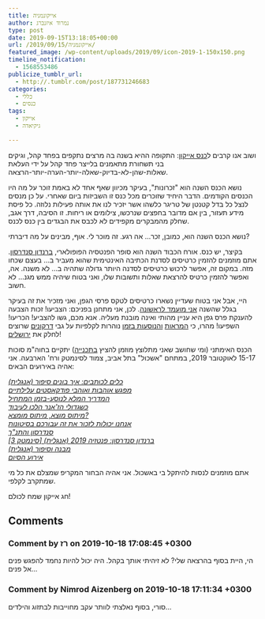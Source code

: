 ```yaml
---
title: אייקונמניה
author: נמרוד איזנברג
type: post
date: 2019-09-15T13:18:05+00:00
url: /2019/09/15/אייקונמניה/
featured_image: /wp-content/uploads/2019/09/icon-2019-1-150x150.png
timeline_notification:
  - 1568553486
publicize_tumblr_url:
  - http://.tumblr.com/post/187731246683
categories:
  - כללי
  - כנסים
tags:
  - אייקון
  - גיקיאדה

---
```

ושוב אנו קרבים ל[כנס אייקון][1]: התקופה ההיא בשנה בה מרצים נתקפים בפחד קהל, וגיקים בני תשחורת מתאמנים בלייצר פחד קהל על ידי העלאת שאלות-שהן-לא-בדיוק-שאלה-יותר-הערה-יותר-הרצאה.

נושא הכנס השנה הוא "זכרונות", בעיקר מכיוון שאף אחד לא באמת זוכר על מה היו הכנסים הקודמים. הדבר היחיד שזוכרים מכל כנס זו השביזות ביום שאחרי. על כן מנסים לנצל כל בדל קטנטן של טריגר כלשהו אשר יזכיר לנו את אותה פעילות נלוזה. כל פיסת מידע תעזור, בין אם מדובר בחפצים שנרכשו, צילומים או ריחות. זו הסיבה, דרך אגב, שחלק מהמבקרים מקפידים לא לכבס את הבגדים בין כנס לכנס.

נושא הכנס השנה הוא, כמובן, זכר&#8230; אה רגע. זה מוכר לי. אוף, מבינים על מה דיברתי?

בקיצר, יש כנס. אורח הכבוד השנה הוא סופר הפנטסיה הפופולארי, [ברנדון סנדרסון][2]. אתם מוזמנים להזמין כרטיסים לסדנת הכתיבה האינטימית שהוא מעביר ב&#8230; בעצם שכחו מזה. במקום זה, אפשר לרכוש כרטיסים לסדנה היותר גדולה שתהיה ב&#8230; לא משנה. אה, ואפשר להזמין כרטיס להרצאת שאלות ותשובות שלו, ואני בטוח שיהיה ממש מגנ&#8230; לא חשוב.

היי, אבל אני בטוח שעדיין נשארו כרטיסים לטקס פרסי הגפן, ואני מזכיר את זה בעיקר בגלל שהשנה [אני מועמד לראשונה][3]. לכן, אני מתחנן בפניכם: הצביעו! זכות הצבעה להענקת פרס גפן היא עניין מהותי ואינה מובנת מעליה. אנא מכם, גשו להצביע! הכריעו! השפיעו! מהרו, כי [המראות][4] [והנוסעות בזמן][5] נוהרות לקלפיות על גבי [דרקונים][6] שרוצים לחלק את [ירושלים][7]!

הכנס האימתני (ומי שחושב שאני מתלוצץ מוזמן להציץ [בתכנייה][8]) יתקיים בחוה"מ סוכות 15-17 לאוקטובר 2019, במתחם "אשכול" בתל אביב, צמוד לסינמטק ורח' הארבעה. אני אהיה באירועים הבאים:

<p style="padding-right:40px;">
  <em><a href="https://newprogram.icon.org.il/icon2019/event/%d7%9b%d7%9c%d7%99%d7%9d-%d7%9c%d7%9b%d7%95%d7%aa%d7%91%d7%99%d7%9d-%d7%90%d7%99%d7%9a-%d7%91%d7%95%d7%a0%d7%99%d7%9d-%d7%a1%d7%99%d7%a4%d7%95%d7%a8-%d7%90%d7%a0%d7%92%d7%9c%d7%99%d7%aa/">כלים לכותבים: איך בונים סיפור (אנגלית)</a></em><br /> <em><a href="https://newprogram.icon.org.il/icon2019/event/%d7%9e%d7%a4%d7%92%d7%a9-%d7%90%d7%95%d7%94%d7%91%d7%95%d7%aa-%d7%95%d7%90%d7%95%d7%94%d7%91%d7%99-%d7%a4%d7%95%d7%93%d7%a7%d7%90%d7%a1%d7%98%d7%99%d7%9d-%d7%a2%d7%9c%d7%99%d7%9c%d7%aa%d7%99%d7%99/">מפגש אוהבות ואוהבי פודקאסטים עלילתיים</a></em><br /> <em><a href="https://newprogram.icon.org.il/icon2019/event/%d7%94%d7%9e%d7%93%d7%a8%d7%99%d7%9a-%d7%94%d7%9e%d7%9c%d7%90-%d7%9c%d7%a0%d7%95%d7%a1%d7%a2-%d7%91%d7%96%d7%9e%d7%9f-%d7%94%d7%9e%d7%aa%d7%97%d7%99%d7%9c/">המדריך המלא לנוסע-בזמן המתחיל</a></em><br /> <em><a href="https://newprogram.icon.org.il/icon2019/event/%d7%9b%d7%a9%d7%92%d7%93%d7%95%d7%9c%d7%99-%d7%94%d7%96%d7%90%d7%a0%d7%a8-%d7%94%d7%9c%d7%9b%d7%95-%d7%9c%d7%a2%d7%99%d7%91%d7%95%d7%93/">כשגדולי הז'אנר הלכו לעיבוד</a></em><br /> <em><a href="https://newprogram.icon.org.il/icon2019/event/%d7%9e%d7%99%d7%aa%d7%95%d7%a1-%d7%9e%d7%95%d7%a6%d7%90-%d7%9e%d7%99%d7%aa%d7%95%d7%a1-%d7%9e%d7%95%d7%9e%d7%a6%d7%90/">מיתוס מוצא, מיתוס מומצא?</a></em><br /> <em><a href="https://newprogram.icon.org.il/icon2019/event/%d7%90%d7%a0%d7%97%d7%a0%d7%95-%d7%99%d7%9b%d7%95%d7%9c%d7%95%d7%aa-%d7%9c%d7%96%d7%9b%d7%95%d7%a8-%d7%90%d7%aa-%d7%96%d7%94-%d7%a2%d7%91%d7%95%d7%a8%d7%9b%d7%9d-%d7%91%d7%a1%d7%99%d7%98%d7%95%d7%a0/">אנחנו יכולות לזכור את זה עבורכם בסיטונות</a></em><br /> <em><a href="https://newprogram.icon.org.il/icon2019/event/%d7%a1%d7%a0%d7%93%d7%a8%d7%a1%d7%95%d7%9f-%d7%95%d7%94%d7%aa%d7%a0%d7%9a/">סנדרסון והתנ"ך</a></em><br /> <em><a href="https://newprogram.icon.org.il/icon2019/event/%d7%91%d7%a8%d7%a0%d7%93%d7%95%d7%9f-%d7%a1%d7%a0%d7%93%d7%a8%d7%a1%d7%95%d7%9f-%d7%a4%d7%a0%d7%98%d7%96%d7%99%d7%94-2019-%d7%90%d7%a0%d7%92%d7%9c%d7%99%d7%aa-%d7%a1%d7%99%d7%a0%d7%9e%d7%98%d7%a7/">ברנדון סנדרסון: פנטזיה 2019 (אנגלית) [סינמטק 3]</a></em><br /> <em><a href="https://newprogram.icon.org.il/icon2019/event/%d7%9e%d7%91%d7%a0%d7%94-%d7%95%d7%a1%d7%99%d7%a4%d7%95%d7%a8-%d7%90%d7%a0%d7%92%d7%9c%d7%99%d7%aa/">מבנה וסיפור (אנגלית)<br /> </a><a href="https://newprogram.icon.org.il/icon2019/event/%d7%90%d7%99%d7%a8%d7%95%d7%a2-%d7%94%d7%a1%d7%99%d7%95%d7%9d/">אירוע הסיום</a></em>
</p>

אתם מוזמנים לנסות להיתקל בי באשכול. אני אהיה הבחור המקריפ שמצלם את כל מי שמתקרב לקלפי.

חג אייקון שמח לכולם!

 [1]: http://2019.iconfestival.org.il/
 [2]: http://2019.iconfestival.org.il/%d7%90%d7%95%d7%a8%d7%97-%d7%94%d7%9b%d7%91%d7%95%d7%93/
 [3]: /2019/08/08/%d7%a2%d7%9c%d7%99%d7%99%d7%aa%d7%95-%d7%a9%d7%9c-%d7%99%d7%a9%d7%a8%d7%90%d7%9e%d7%9f-%d7%a1%d7%99%d7%a4%d7%95%d7%a8/
 [4]: https://www.sf-f.org.il/archives/2773
 [5]: https://www.sf-f.org.il/archives/2780
 [6]: https://www.sf-f.org.il/archives/2782
 [7]: https://www.sf-f.org.il/archives/2776
 [8]: https://newprogram.icon.org.il/icon2019/

## Comments

### Comment by רז on 2019-10-18 17:08:45 +0300
הי, היית בסוף בהרצאה שלי? לא זיהיתי אותך בקהל. היה יכול להיות נחמד להפגש פנים אל פנים&#8230;

### Comment by Nimrod Aizenberg on 2019-10-18 17:11:34 +0300
סורי, בסוף נאלצתי לוותר עקב מחוייבות לבתזוג והילדים&#8230;